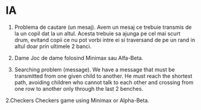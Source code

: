 # IA

1. Problema de  cautare (un mesaj).
Avem un mesaj ce trebuie transmis de la un copil dat la un altul. Acesta trebuie sa ajunga pe cel mai scurt drum, evitand copii ce nu pot vorbi intre ei si traversand de pe un rand in altul doar prin ultimele 2 banci.

2. Dame
Joc de dame folosind Minimax sau Alfa-Beta.



1. Searching problem (message). 
We have a message that must be transmitted from one given child to another. He must reach the shortest path, avoiding children who cannot talk to each other and crossing from one row to another only through the last 2 benches.

2.Checkers
Checkers game using Minimax or Alpha-Beta.
